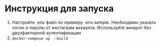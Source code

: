 # Инструкция для запуска

1. Настройте .env файл по примеру .env.sample. Необходимо указать логин и пароль от инстаграм аккаунта. Используйте
   аккаунт без двухфакторной аутентификации
2. ```docker-compose up --build```